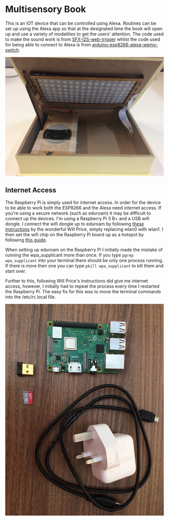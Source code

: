 # Multisensory Book

This is an IOT device that can be controlled using Alexa. Routines can be set up using the Alexa app so that at the designated
time the book will open up and use a variety of modalities to get the users' attention. The code used to make the sound work is 
from [SFX-I2S-web-trigger](https://github.com/bbx10/SFX-I2S-web-trigger) whilst the code used for being able to connect to
Alexa is from [arduino-esp8266-alexa-wemo-switch](https://github.com/kakopappa/arduino-esp8266-alexa-wemo-switch).

![alt text](https://github.com/RaeJ/HabitFormationDevice/blob/master/photos/open_book1.jpg "Multisensory Book")



## Internet Access
The Raspberry Pi is simply used for internet access. In order for the device to be able to work both the ESP8266 and the Alexa need internet access. If you're using a secure network (such as eduroam) it may be difficult to connect up the devices. I'm using a Raspberry Pi 3 B+ and a USB wifi dongle. I connect the wifi dongle up to eduroam by following [these instructions](https://www.willprice.org/2014/03/17/eduroam-on-the-raspberry-pi.html) by the wonderful Will Price, simply replacing wlan0 with wlan1. I then set the wifi chip on the Raspberry Pi board up as a hotspot by following [this guide](https://www.raspberrypi.org/documentation/configuration/wireless/access-point.md).

When setting up eduroam on the Raspberry Pi I initially made the mistake of running the wpa_supplicant more than once. If you type `pgrep wpa_supplicant` into your terminal there should be only one process running. If there is more then one you can type `pkill wpa_supplicant` to kill them and start over.

Further to this, following Will Price's instructions did give me internet access, however, I initially had to repeat the process every time I restarted the Raspberry Pi. The easy fix for this was to move the terminal commands into the /etc/rc.local file.

![alt text](https://github.com/RaeJ/HabitFormationDevice/blob/master/photos/eduroam_access.jpg "Eduroam access kit")
